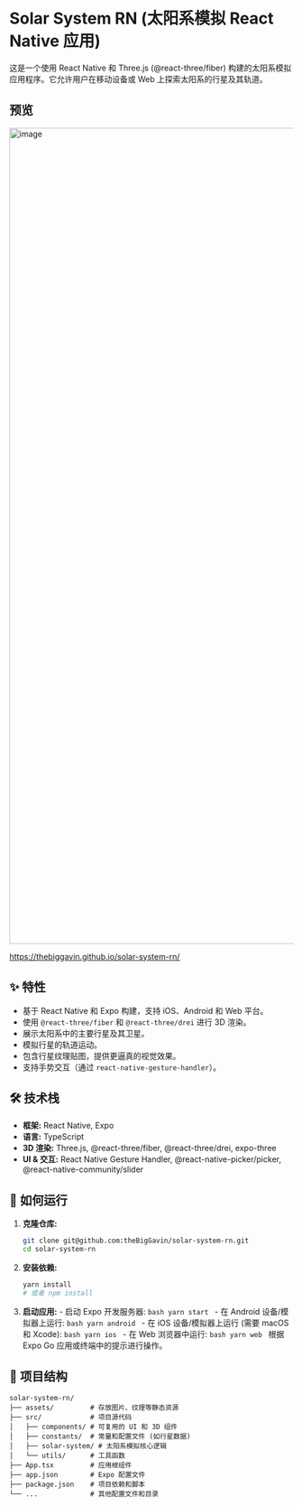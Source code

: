 # Solar System RN (太阳系模拟 React Native 应用)

这是一个使用 React Native 和 Three.js (@react-three/fiber) 构建的太阳系模拟应用程序。它允许用户在移动设备或 Web 上探索太阳系的行星及其轨道。

## 预览
<img width="1446" alt="image" src="https://github.com/user-attachments/assets/371efde3-1663-4e7c-bf32-f520c657bfbb" />

https://thebiggavin.github.io/solar-system-rn/

## ✨ 特性

- 基于 React Native 和 Expo 构建，支持 iOS、Android 和 Web 平台。
- 使用 `@react-three/fiber` 和 `@react-three/drei` 进行 3D 渲染。
- 展示太阳系中的主要行星及其卫星。
- 模拟行星的轨道运动。
- 包含行星纹理贴图，提供更逼真的视觉效果。
- 支持手势交互（通过 `react-native-gesture-handler`）。

## 🛠️ 技术栈

- **框架:** React Native, Expo
- **语言:** TypeScript
- **3D 渲染:** Three.js, @react-three/fiber, @react-three/drei, expo-three
- **UI & 交互:** React Native Gesture Handler, @react-native-picker/picker, @react-native-community/slider

## 🚀 如何运行

1.  **克隆仓库:**
    ```bash
    git clone git@github.com:theBigGavin/solar-system-rn.git
    cd solar-system-rn
    ```
2.  **安装依赖:**
    ```bash
    yarn install
    # 或者 npm install
    ```
3.  **启动应用:** - 启动 Expo 开发服务器:
    `bash
      yarn start
      ` - 在 Android 设备/模拟器上运行:
    `bash
      yarn android
      ` - 在 iOS 设备/模拟器上运行 (需要 macOS 和 Xcode):
    `bash
      yarn ios
      ` - 在 Web 浏览器中运行:
    `bash
yarn web
`
    根据 Expo Go 应用或终端中的提示进行操作。

## 📁 项目结构

```
solar-system-rn/
├── assets/         # 存放图片、纹理等静态资源
├── src/            # 项目源代码
│   ├── components/ # 可复用的 UI 和 3D 组件
│   ├── constants/  # 常量和配置文件 (如行星数据)
│   ├── solar-system/ # 太阳系模拟核心逻辑
│   └── utils/      # 工具函数
├── App.tsx         # 应用根组件
├── app.json        # Expo 配置文件
├── package.json    # 项目依赖和脚本
└── ...             # 其他配置文件和目录
```
